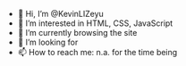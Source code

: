 - 👋 Hi, I’m @KevinLIZeyu
- 👀 I’m interested in HTML, CSS, JavaScript
- 🌱 I’m currently browsing the site
- 💞️ I’m looking for
- 📫 How to reach me: n.a. for the time being

<!---
KevinLIZeyu/KevinLIZeyu is a ✨ special ✨ repository because its `README.md` (this file) appears on your GitHub profile.
You can click the Preview link to take a look at your changes.
--->
